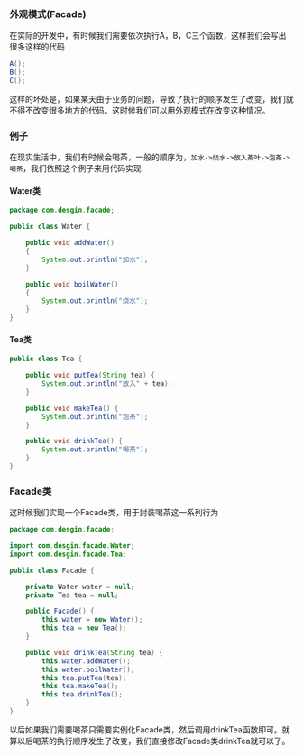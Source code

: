 ### 外观模式(Facade)

在实际的开发中，有时候我们需要依次执行A，B，C三个函数，这样我们会写出很多这样的代码

```java
A();
B();
C();
```

这样的坏处是，如果某天由于业务的问题，导致了执行的顺序发生了改变，我们就不得不改变很多地方的代码。这时候我们可以用外观模式在改变这种情况。

### 例子

在现实生活中，我们有时候会喝茶，一般的顺序为，`加水->烧水->放入茶叶->泡茶->喝茶`，我们依照这个例子来用代码实现

#### Water类

```java
package com.desgin.facade;

public class Water {

    public void addWater()
    {
        System.out.println("加水");
    }

    public void boilWater()
    {
        System.out.println("烧水");
    }
}
```

#### Tea类

```java
public class Tea {

    public void putTea(String tea) {
        System.out.println("放入" + tea);
    }

    public void makeTea() {
        System.out.println("泡茶");
    }

    public void drinkTea() {
        System.out.println("喝茶");
    }
}
```

### Facade类

这时候我们实现一个Facade类，用于封装喝茶这一系列行为

```java
package com.desgin.facade;

import com.desgin.facade.Water;
import com.desgin.facade.Tea;

public class Facade {

    private Water water = null;
    private Tea tea = null;

    public Facade() {
        this.water = new Water();
        this.tea = new Tea();
    }

    public void drinkTea(String tea) {
        this.water.addWater();
        this.water.boilWater();
        this.tea.putTea(tea);
        this.tea.makeTea();
        this.tea.drinkTea();
    }
}
```

以后如果我们需要喝茶只需要实例化Facade类，然后调用drinkTea函数即可。就算以后喝茶的执行顺序发生了改变，我们直接修改Facade类drinkTea就可以了。